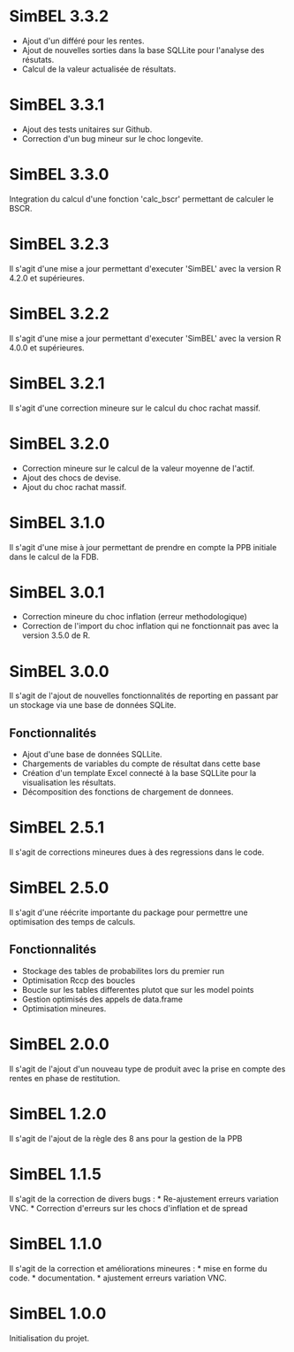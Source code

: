 # SimBEL 3.3.2

-   Ajout d'un différé pour les rentes.
-   Ajout de nouvelles sorties dans la base SQLLite pour l'analyse des résutats.
-   Calcul de la valeur actualisée de résultats.

# SimBEL 3.3.1

-   Ajout des tests unitaires sur Github.
-   Correction d'un bug mineur sur le choc longevite.

# SimBEL 3.3.0

Integration du calcul d'une fonction 'calc_bscr' permettant de calculer le BSCR.

# SimBEL 3.2.3

Il s'agit d'une mise a jour permettant d'executer 'SimBEL' avec la version R 4.2.0 et supérieures.

# SimBEL 3.2.2

Il s'agit d'une mise a jour permettant d'executer 'SimBEL' avec la version R 4.0.0 et supérieures.

# SimBEL 3.2.1

Il s'agit d'une correction mineure sur le calcul du choc rachat massif.

# SimBEL 3.2.0

-   Correction mineure sur le calcul de la valeur moyenne de l'actif.
-   Ajout des chocs de devise.
-   Ajout du choc rachat massif.

# SimBEL 3.1.0

Il s'agit d'une mise à jour permettant de prendre en compte la PPB initiale dans le calcul de la FDB.

# SimBEL 3.0.1

-   Correction mineure du choc inflation (erreur methodologique)
-   Correction de l'import du choc inflation qui ne fonctionnait pas avec la version 3.5.0 de R.

# SimBEL 3.0.0

Il s'agit de l'ajout de nouvelles fonctionnalités de reporting en passant par un stockage via une base de données SQLite.

## Fonctionnalités

-   Ajout d'une base de données SQLLite.
-   Chargements de variables du compte de résultat dans cette base
-   Création d'un template Excel connecté à la base SQLLite pour la visualisation les résultats.
-   Décomposition des fonctions de chargement de donnees.

# SimBEL 2.5.1

Il s'agit de corrections mineures dues à des regressions dans le code.

# SimBEL 2.5.0

Il s'agit d'une réécrite importante du package pour permettre une optimisation des temps de calculs.

## Fonctionnalités

-   Stockage des tables de probabilites lors du premier run
-   Optimisation Rccp des boucles
-   Boucle sur les tables differentes plutot que sur les model points
-   Gestion optimisés des appels de data.frame
-   Optimisation mineures.

# SimBEL 2.0.0

Il s'agit de l'ajout d'un nouveau type de produit avec la prise en compte des rentes en phase de restitution.

# SimBEL 1.2.0

Il s'agit de l'ajout de la règle des 8 ans pour la gestion de la PPB

# SimBEL 1.1.5

Il s'agit de la correction de divers bugs : \* Re-ajustement erreurs variation VNC. \* Correction d'erreurs sur les chocs d'inflation et de spread

# SimBEL 1.1.0

Il s'agit de la correction et améliorations mineures : \* mise en forme du code. \* documentation. \* ajustement erreurs variation VNC.

# SimBEL 1.0.0

Initialisation du projet.
